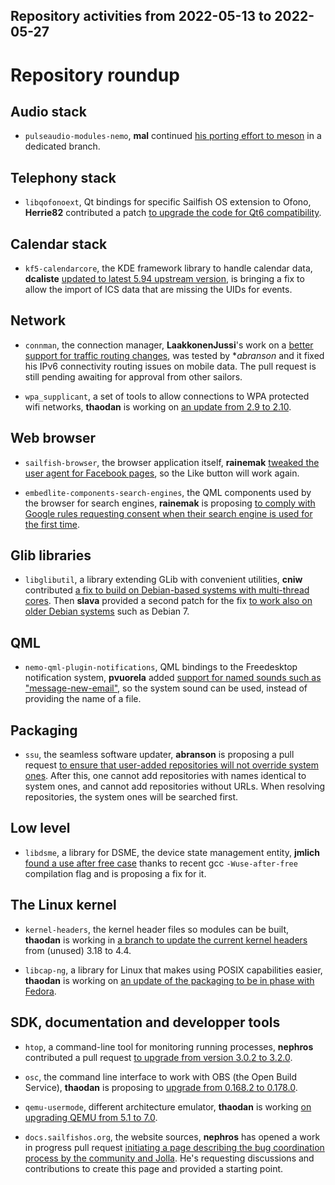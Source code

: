 Repository activities from 2022-05-13 to 2022-05-27
---------------------------------------------------

# Repository roundup

## Audio stack

* `pulseaudio-modules-nemo`, **mal** continued [his porting effort to meson](https://github.com/sailfishos/pulseaudio-modules-nemo/tree/meson) in a dedicated branch.

## Telephony stack

* `libqofonoext`, Qt bindings for specific Sailfish OS extension to Ofono, **Herrie82** contributed a patch [to upgrade the code for Qt6 compatibility](https://github.com/sailfishos/libqofonoext/pull/2).

## Calendar stack

* `kf5-calendarcore`, the KDE framework library to handle calendar data, **dcaliste** [updated to latest 5.94 upstream version](https://github.com/sailfishos/kf5-calendarcore/pull/13), is bringing a fix to allow the import of ICS data that are missing the UIDs for events.

## Network

* `connman`, the connection manager, **LaakkonenJussi**'s work on a [better support for traffic routing changes](https://github.com/sailfishos/connman/pull/29), was tested by **abranson* and it fixed his IPv6 connectivity routing issues on mobile data. The pull request is still pending awaiting for approval from other sailors.

* `wpa_supplicant`, a set of tools to allow connections to WPA protected wifi networks, **thaodan** is working on [an update from 2.9 to 2.10](https://github.com/sailfishos/wpa_supplicant/commit/ae825b51ffedc44d0f101e42d365beedc9ac6585).

## Web browser

* `sailfish-browser`, the browser application itself, **rainemak** [tweaked the user agent for Facebook pages](https://github.com/sailfishos/sailfish-browser/pull/999), so the Like button will work again.

* `embedlite-components-search-engines`, the QML components used by the browser for search engines, **rainemak** is proposing [to comply with Google rules requesting consent when their search engine is used for the first time](https://github.com/sailfishos/embedlite-components-search-engines/pull/1).

## Glib libraries

* `libglibutil`, a library extending GLib with convenient utilities, **cniw** contributed [a fix to build on Debian-based systems with multi-thread cores](https://github.com/sailfishos/libglibutil/pull/2). Then **slava** provided a second patch for the fix [to work also on older Debian systems](https://github.com/sailfishos/libglibutil/pull/3) such as Debian 7.

## QML

* `nemo-qml-plugin-notifications`, QML bindings to the Freedesktop notification system, **pvuorela** added [support for named sounds such as "message-new-email"](https://github.com/sailfishos/nemo-qml-plugin-notifications/pull/4), so the system sound can be used, instead of providing the name of a file.

## Packaging

* `ssu`, the seamless software updater, **abranson** is proposing a pull request [to ensure that user-added repositories will not override system ones](https://github.com/sailfishos/ssu/pull/10). After this, one cannot add repositories with names identical to system ones, and cannot add repositories without URLs. When resolving repositories, the system ones will be searched first.

## Low level

* `libdsme`, a library for DSME, the device state management entity, **jmlich** [found a use after free case](https://github.com/sailfishos/libdsme/pull/4) thanks to recent gcc `-Wuse-after-free` compilation flag and is proposing a fix for it.

## The Linux kernel

* `kernel-headers`, the kernel header files so modules can be built, **thaodan** is working in [a branch to update the current kernel headers](https://github.com/sailfishos/kernel-headers/tree/update_submodule_patch) from (unused) 3.18 to 4.4.

* `libcap-ng`, a library for Linux that makes using POSIX capabilities easier, **thaodan** is working on [an update of the packaging to be in phase with Fedora](https://github.com/sailfishos/libcap-ng/tree/update_sync_fedora_packaging).

## SDK, documentation and developper tools

* `htop`, a command-line tool for monitoring running processes, **nephros** contributed a pull request [to upgrade from version 3.0.2 to 3.2.0](https://github.com/sailfishos/htop/pull/2).

* `osc`, the command line interface to work with OBS (the Open Build Service), **thaodan** is proposing to [upgrade from 0.168.2 to 0.178.0](https://github.com/sailfishos/osc/pull/1).

* `qemu-usermode`, different architecture emulator, **thaodan** is working [on upgrading QEMU from 5.1 to 7.0](https://github.com/sailfishos/qemu-usermode/tree/update_7_0_0).

* `docs.sailfishos.org`, the website sources, **nephros** has opened a work in progress pull request [initiating a page describing the bug coordination process by the community and Jolla](https://github.com/sailfishos/docs.sailfishos.org/pull/86). He's requesting discussions and contributions to create this page and provided a starting point.

